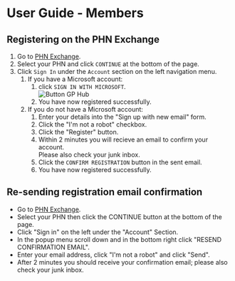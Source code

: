 # User Guide - Members

## Registering on the PHN Exchange

1. Go to <a href="https://www.phnexchange.com.au/" target="_blank">PHN Exchange</a>.
2. Select your PHN and click `CONTINUE` at the bottom of the page.
3. Click `Sign In` under the `Account` section on the left navigation menu.
      1. If you have a Microsoft account:
         1. click `SIGN IN WITH MICROSOFT`.  
            ![Button GP Hub](../../images/btn-sign-in-microsoft.png)  
         2. You have now registered successfully.
      2. If you do not have a Microsoft account:
         1. Enter your details into the "Sign up with new email" form.
         2. Click the "I'm not a robot" checkbox.
         3. Click the "Register" button.
         4. Within 2 minutes you will recieve an email to confirm your account.  
            Please also check your junk inbox.
         5. Click the `CONFIRM REGISTRATION` button in the sent email.
         6. You have now registered successfully.

## Re-sending registration email confirmation

- Go to <a href="https://www.phnexchange.com.au/" target="_blank">PHN Exchange</a>.
- Select your PHN then click the CONTINUE button at the bottom of the page.
- Click "Sign in" on the left under the "Account" Section.
- In the popup menu scroll down and in the bottom right click "RESEND CONFIRMATION EMAIL".
- Enter your email address, click "I'm not a robot" and click "Send".
- After 2 minutes you should receive your confirmation email; please also check your junk inbox. 
